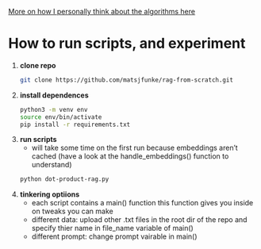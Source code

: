 [More on how I personally think about the algorithms here](ALGORITHMS.md)

# How to run scripts, and experiment
1. **clone repo**
   ```bash
   git clone https://github.com/matsjfunke/rag-from-scratch.git
   ```
2. **install dependences**
   ```bash
   python3 -m venv env
   source env/bin/activate
   pip install -r requirements.txt
   ```
3. **run scripts**
   - will take some time on the first run because embeddings aren’t cached (have a look at the handle_embeddings() function to understand)
   ```bash
   python dot-product-rag.py
   ```
5. **tinkering optiions**
   - each script contains a main() function this function gives you inside on tweaks you can make
   - different data: upload other .txt files in the root dir of the repo and specify thier name in file_name variable of main()
   - different prompt: change prompt vairable in main()

